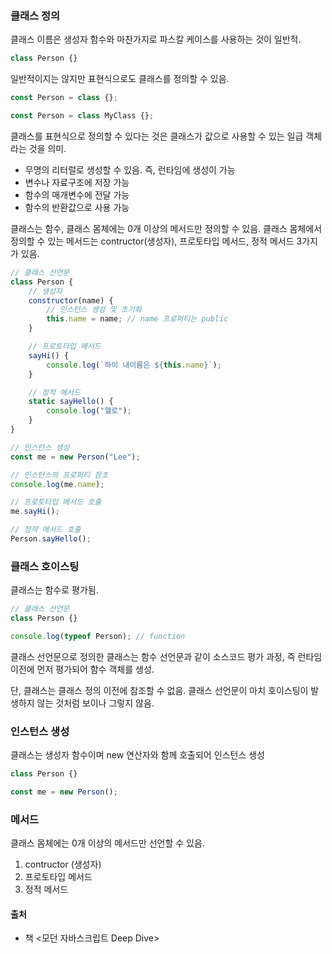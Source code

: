 ### 클래스 정의

클래스 이름은 생성자 함수와 마찬가지로 파스칼 케이스를 사용하는 것이 일반적.

```js
class Person {}
```

일반적이지는 않지만 표현식으로도 클래스를 정의할 수 있음.

```js
const Person = class {};

const Person = class MyClass {};
```

클래스를 표현식으로 정의할 수 있다는 것은 클래스가 값으로 사용할 수 있는 일급 객체라는 것을 의미.

-   무명의 리터럴로 생성할 수 있음. 즉, 런타임에 생성이 가능
-   변수나 자료구조에 저장 가능
-   함수의 매개변수에 전달 가능
-   함수의 반환값으로 사용 가능

클래스는 함수, 클래스 몸체에는 0개 이상의 메서드만 정의할 수 있음. 클래스 몸체에서 정의할 수 있는 메서드는 contructor(생성자), 프로토타입 메서드, 정적 메서드 3가지가 있음.

```js
// 클래스 선언문
class Person {
    // 생성자
    constructor(name) {
        // 인스턴스 생성 및 초기화
        this.name = name; // name 프로퍼티는 public
    }

    // 프로토타입 메서드
    sayHi() {
        console.log(`하이 내이름은 ${this.name}`);
    }

    // 정적 메서드
    static sayHello() {
        console.log("헬로");
    }
}

// 인스턴스 생성
const me = new Person("Lee");

// 인스턴스의 프로퍼티 참초
console.log(me.name);

// 프로토타입 메서드 호출
me.sayHi();

// 정적 메서드 호출
Person.sayHello();
```

### 클래스 호이스팅

클래스는 함수로 평가됨.

```js
// 클래스 선언문
class Person {}

console.log(typeof Person); // function
```

클래스 선언문으로 정의한 클래스는 함수 선언문과 같이 소스코드 평가 과정, 즉 런타임 이전에 먼저 평가되어 함수 객체를 생성.

단, 클래스는 클래스 정의 이전에 참조할 수 없음.
클래스 선언문이 마치 호이스팅이 발생하지 않는 것처럼 보이나 그렇지 않음.

### 인스턴스 생성

클래스는 생성자 함수이며 new 연산자와 함께 호출되어 인스턴스 생성

```js
class Person {}

const me = new Person();
```

### 메서드

클래스 몸체에는 0개 이상의 메서드만 선언할 수 있음.

1. contructor (생성자)
2. 프로토타입 메서드
3. 정적 메서드

#### 출처

-   책 <모던 자바스크립트 Deep Dive>
